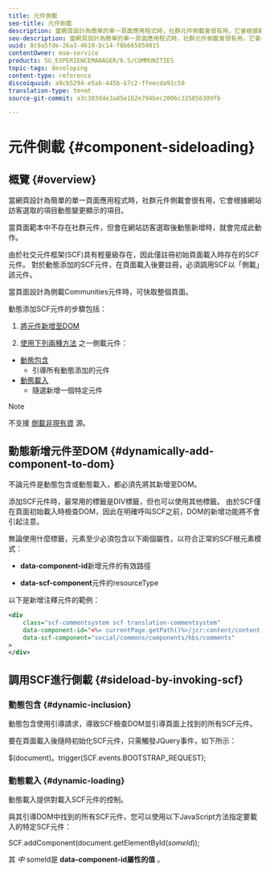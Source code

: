 ```yaml
---
title: 元件側載
seo-title: 元件側載
description: 當網頁設計為簡單的單一頁面應用程式時，社群元件側載會很有用，它會根據網站訪客選取的項目動態變更顯示的項目
seo-description: 當網頁設計為簡單的單一頁面應用程式時，社群元件側載會很有用，它會根據網站訪客選取的項目動態變更顯示的項目
uuid: 8c9a5fde-26a3-4610-bc14-f8b665059015
contentOwner: msm-service
products: SG_EXPERIENCEMANAGER/6.5/COMMUNITIES
topic-tags: developing
content-type: reference
discoiquuid: a9cb5294-e5ab-445b-b7c2-ffeecda91c50
translation-type: tm+mt
source-git-commit: a3c303d4e3a85e1b2e794bec2006c335056309fb

---
```



# 元件側載 {#component-sideloading}

## 概覽 {#overview}

當網頁設計為簡單的單一頁面應用程式時，社群元件側載會很有用，它會根據網站訪客選取的項目動態變更顯示的項目。

當頁面範本中不存在社群元件，但會在網站訪客選取後動態新增時，就會完成此動作。

由於社交元件框架(SCF)具有輕量級存在，因此僅註冊初始頁面載入時存在的SCF元件。 對於動態添加的SCF元件，在頁面載入後要註冊，必須調用SCF以「側載」該元件。

當頁面設計為側載Communities元件時，可快取整個頁面。

動態添加SCF元件的步驟包括：

1. [將元件新增至DOM](#dynamically-add-component-to-dom)

1. [使用下列兩種方法](#sideload-by-invoking-scf) 之一側載元件：

* [動態包含](#dynamic-inclusion)
   * 引導所有動態添加的元件
* [動態載入](#dynamic-loading)
   * 隨選新增一個特定元件

>[!NOTE]
>
>不支援 [側載非現有資](scf.md#add-or-include-a-communities-component) 源。

## 動態新增元件至DOM {#dynamically-add-component-to-dom}

不論元件是動態包含或動態載入，都必須先將其新增至DOM。

添加SCF元件時，最常用的標籤是DIV標籤，但也可以使用其他標籤。 由於SCF僅在頁面初始載入時檢查DOM，因此在明確呼叫SCF之前，DOM的新增功能將不會引起注意。

無論使用什麼標籤，元素至少必須包含以下兩個屬性，以符合正常的SCF根元素模式：

* **data-component-id**&#x200B;新增元件的有效路徑

* **data-scf-component**&#x200B;元件的resourceType

以下是新增注釋元件的範例：

```xml
<div
    class="scf-commentsystem scf translation-commentsystem"
    data-component-id="<%= currentPage.getPath()%>/jcr:content/content-left/comments"
    data-scf-component="social/commons/components/hbs/comments"
>
</div>
```

## 調用SCF進行側載 {#sideload-by-invoking-scf}

### 動態包含 {#dynamic-inclusion}

動態包含使用引導請求，導致SCF檢查DOM並引導頁面上找到的所有SCF元件。

要在頁面載入後隨時初始化SCF元件，只需觸發JQuery事件，如下所示：

$(document)。trigger(SCF.events.BOOTSTRAP_REQUEST);

### 動態載入 {#dynamic-loading}

動態載入提供對載入SCF元件的控制。

與其引導DOM中找到的所有SCF元件，您可以使用以下JavaScript方法指定要載入的特定SCF元件：

SCF.addComponent(document.getElementById(*someId*));

其 *中* someId是 **data-component-id屬性的值** 。
